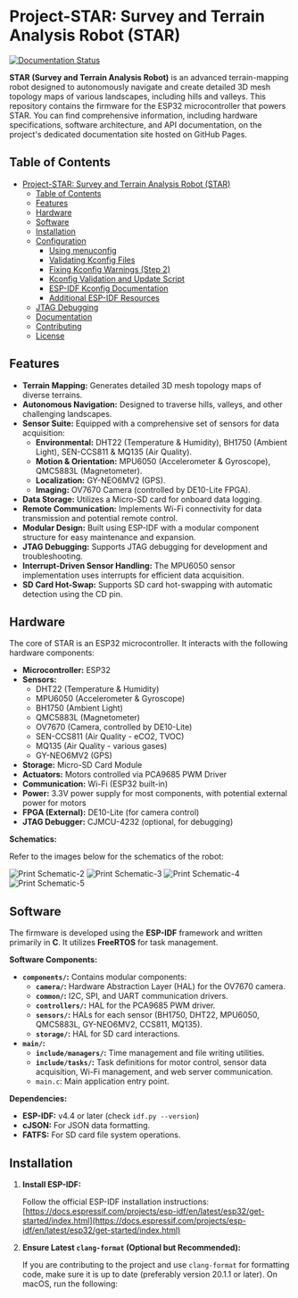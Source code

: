 # Project-STAR: Survey and Terrain Analysis Robot (STAR)

[![Documentation Status](https://img.shields.io/badge/docs-latest-brightgreen.svg)](https://topographic-robot.github.io/Topographic-Robot-Documentation/html/index.html)

**STAR (Survey and Terrain Analysis Robot)** is an advanced terrain-mapping robot designed to autonomously navigate and create detailed 3D mesh topology maps of various landscapes, including hills and valleys. This repository contains the firmware for the ESP32 microcontroller that powers STAR. You can find comprehensive information, including hardware specifications, software architecture, and API documentation, on the project's dedicated documentation site hosted on GitHub Pages.

## Table of Contents

- [Project-STAR: Survey and Terrain Analysis Robot (STAR)](#project-star-survey-and-terrain-analysis-robot-star)
  - [Table of Contents](#table-of-contents)
  - [Features](#features)
  - [Hardware](#hardware)
  - [Software](#software)
  - [Installation](#installation)
  - [Configuration](#configuration)
    - [Using menuconfig](#using-menuconfig)
    - [Validating Kconfig Files](#validating-kconfig-files)
    - [Fixing Kconfig Warnings (Step 2)](#fixing-kconfig-warnings-step-2)
    - [Kconfig Validation and Update Script](#kconfig-validation-and-update-script)
    - [ESP-IDF Kconfig Documentation](#esp-idf-kconfig-documentation)
    - [Additional ESP-IDF Resources](#additional-esp-idf-resources)
  - [JTAG Debugging](#jtag-debugging)
  - [Documentation](#documentation)
  - [Contributing](#contributing)
  - [License](#license)

## Features

- **Terrain Mapping:** Generates detailed 3D mesh topology maps of diverse terrains.
- **Autonomous Navigation:** Designed to traverse hills, valleys, and other challenging landscapes.
- **Sensor Suite:** Equipped with a comprehensive set of sensors for data acquisition:
  - **Environmental:** DHT22 (Temperature & Humidity), BH1750 (Ambient Light), SEN-CCS811 & MQ135 (Air Quality).
  - **Motion & Orientation:** MPU6050 (Accelerometer & Gyroscope), QMC5883L (Magnetometer).
  - **Localization:** GY-NEO6MV2 (GPS).
  - **Imaging:** OV7670 Camera (controlled by DE10-Lite FPGA).
- **Data Storage:** Utilizes a Micro-SD card for onboard data logging.
- **Remote Communication:** Implements Wi-Fi connectivity for data transmission and potential remote control.
- **Modular Design:** Built using ESP-IDF with a modular component structure for easy maintenance and expansion.
- **JTAG Debugging:** Supports JTAG debugging for development and troubleshooting.
- **Interrupt-Driven Sensor Handling:** The MPU6050 sensor implementation uses interrupts for efficient data acquisition.
- **SD Card Hot-Swap:** Supports SD card hot-swapping with automatic detection using the CD pin.

## Hardware

The core of STAR is an ESP32 microcontroller. It interacts with the following hardware components:

- **Microcontroller:** ESP32
- **Sensors:**
  - DHT22 (Temperature & Humidity)
  - MPU6050 (Accelerometer & Gyroscope)
  - BH1750 (Ambient Light)
  - QMC5883L (Magnetometer)
  - OV7670 (Camera, controlled by DE10-Lite)
  - SEN-CCS811 (Air Quality - eCO2, TVOC)
  - MQ135 (Air Quality - various gases)
  - GY-NEO6MV2 (GPS)
- **Storage:** Micro-SD Card Module
- **Actuators:** Motors controlled via PCA9685 PWM Driver
- **Communication:** Wi-Fi (ESP32 built-in)
- **Power:** 3.3V power supply for most components, with potential external power for motors
- **FPGA (External):** DE10-Lite (for camera control)
- **JTAG Debugger:** CJMCU-4232 (optional, for debugging)

**Schematics:**

Refer to the images below for the schematics of the robot:

![Print Schematic-2](https://github.com/user-attachments/assets/91e3658f-626d-4d3d-8d84-060d94f8161d)
![Print Schematic-3](https://github.com/user-attachments/assets/b480c20d-7b98-4bb1-b207-027b9d4634cc)
![Print Schematic-4](https://github.com/user-attachments/assets/fd70dec2-0874-4dc0-99f8-d9a695c5698a)
![Print Schematic-5](https://github.com/user-attachments/assets/cfb79a64-f3b6-4450-9d41-8d787df71902)

## Software

The firmware is developed using the **ESP-IDF** framework and written primarily in **C**. It utilizes **FreeRTOS** for task management.

**Software Components:**

- **`components/`:** Contains modular components:
  - **`camera/`:** Hardware Abstraction Layer (HAL) for the OV7670 camera.
  - **`common/`:** I2C, SPI, and UART communication drivers.
  - **`controllers/`:** HAL for the PCA9685 PWM driver.
  - **`sensors/`:** HALs for each sensor (BH1750, DHT22, MPU6050, QMC5883L, GY-NEO6MV2, CCS811, MQ135).
  - **`storage/`:** HAL for SD card interactions.
- **`main/`:**
  - **`include/managers/`:** Time management and file writing utilities.
  - **`include/tasks/`:** Task definitions for motor control, sensor data acquisition, Wi-Fi management, and web server communication.
  - `main.c`: Main application entry point.

**Dependencies:**

- **ESP-IDF:** v4.4 or later (check `idf.py --version`)
- **cJSON:** For JSON data formatting.
- **FATFS:** For SD card file system operations.

## Installation

1. **Install ESP-IDF:**

   Follow the official ESP-IDF installation instructions:
   [https://docs.espressif.com/projects/esp-idf/en/latest/esp32/get-started/index.html](https://docs.espressif.com/projects/esp-idf/en/latest/esp32/get-started/index.html)

2. **Ensure Latest `clang-format` (Optional but Recommended):**

   If you are contributing to the project and use `clang-format` for formatting code, make sure it is up to date (preferably version 20.1.1 or later).
   On macOS, run the following:

   